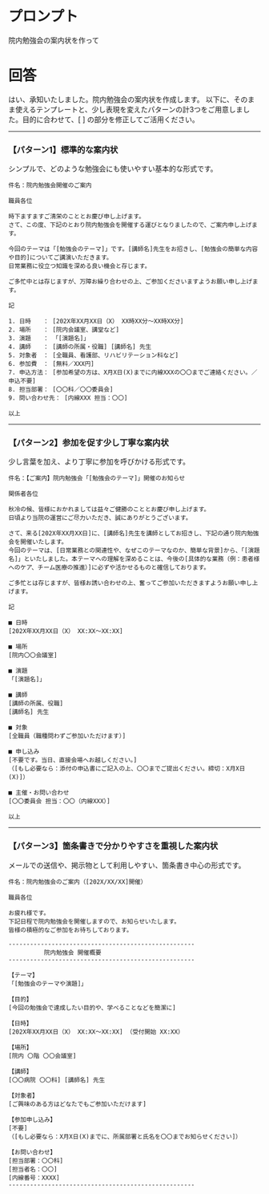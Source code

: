 # プロンプト

院内勉強会の案内状を作って

# 回答

はい、承知いたしました。院内勉強会の案内状を作成します。
以下に、そのまま使えるテンプレートと、少し表現を変えたパターンの計3つをご用意しました。目的に合わせて、[ ] の部分を修正してご活用ください。

-----

### 【パターン1】標準的な案内状

シンプルで、どのような勉強会にも使いやすい基本的な形式です。

```
件名：院内勉強会開催のご案内

職員各位

時下ますますご清栄のこととお慶び申し上げます。
さて、この度、下記のとおり院内勉強会を開催する運びとなりましたので、ご案内申し上げます。

今回のテーマは「[勉強会のテーマ]」です。[講師名]先生をお招きし、[勉強会の簡単な内容や目的]についてご講演いただきます。
日常業務に役立つ知識を深める良い機会と存じます。

ご多忙中とは存じますが、万障お繰り合わせの上、ご参加くださいますようお願い申し上げます。

記

1. 日時　　： [202X年XX月XX日（X） XX時XX分～XX時XX分]
2. 場所　　： [院内会議室、講堂など]
3. 演題　　： 「[演題名]」
4. 講師　　： [講師の所属・役職] [講師名] 先生
5. 対象者　： [全職員、看護部、リハビリテーション科など]
6. 参加費　： [無料／XXX円]
7. 申込方法： [参加希望の方は、X月X日(X)までに内線XXXの〇〇までご連絡ください。／申込不要]
8. 担当部署： [〇〇科／〇〇委員会]
9. 問い合わせ先： [内線XXX 担当：〇〇]

以上
```

-----

### 【パターン2】参加を促す少し丁寧な案内状

少し言葉を加え、より丁寧に参加を呼びかける形式です。

```
件名：【ご案内】院内勉強会「[勉強会のテーマ]」開催のお知らせ

関係者各位

秋冷の候、皆様におかれましては益々ご健勝のこととお慶び申し上げます。
日頃より当院の運営にご尽力いただき、誠にありがとうございます。

さて、来る[202X年XX月XX日]に、[講師名]先生を講師としてお招きし、下記の通り院内勉強会を開催いたします。
今回のテーマは、[日常業務との関連性や、なぜこのテーマなのか、簡単な背景]から、「[演題名]」といたしました。本テーマへの理解を深めることは、今後の[具体的な業務（例：患者様へのケア、チーム医療の推進）]に必ずや活かせるものと確信しております。

ご多忙とは存じますが、皆様お誘い合わせの上、奮ってご参加いただきますようお願い申し上げます。

記

■ 日時
[202X年XX月XX日（X） XX:XX～XX:XX]

■ 場所
[院内〇〇会議室]

■ 演題
「[演題名]」

■ 講師
[講師の所属、役職]
[講師名] 先生

■ 対象
[全職員（職種問わずご参加いただけます）]

■ 申し込み
[不要です。当日、直接会場へお越しください。]
（[もし必要なら：添付の申込書にご記入の上、〇〇までご提出ください。締切：X月X日(X)]）

■ 主催・お問い合わせ
[〇〇委員会 担当：〇〇（内線XXX）]

以上
```

-----

### 【パターン3】箇条書きで分かりやすさを重視した案内状

メールでの送信や、掲示物として利用しやすい、箇条書き中心の形式です。

```
件名：院内勉強会のご案内（[202X/XX/XX]開催）

職員各位

お疲れ様です。
下記日程で院内勉強会を開催しますので、お知らせいたします。
皆様の積極的なご参加をお待ちしております。

----------------------------------------------------
　　　　　　院内勉強会 開催概要
----------------------------------------------------

【テーマ】
「[勉強会のテーマや演題]」

【目的】
[今回の勉強会で達成したい目的や、学べることなどを簡潔に]

【日時】
[202X年XX月XX日（X） XX:XX～XX:XX] （受付開始 XX:XX）

【場所】
[院内 〇階 〇〇会議室]

【講師】
[〇〇病院 〇〇科] [講師名] 先生

【対象者】
[ご興味のある方はどなたでもご参加いただけます]

【参加申し込み】
[不要]
（[もし必要なら：X月X日(X)までに、所属部署と氏名を〇〇までお知らせください]）

【お問い合わせ】
[担当部署：〇〇科]
[担当者名：〇〇]
[内線番号：XXXX]
----------------------------------------------------
```